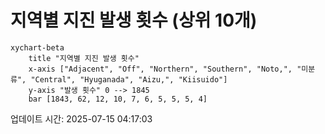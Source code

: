 # 지역별 지진 발생 횟수 (상위 10개)

```mermaid
xychart-beta
    title "지역별 지진 발생 횟수"
    x-axis ["Adjacent", "Off", "Northern", "Southern", "Noto,", "미분류", "Central", "Hyuganada", "Aizu,", "Kiisuido"]
    y-axis "발생 횟수" 0 --> 1845
    bar [1843, 62, 12, 10, 7, 6, 5, 5, 5, 4]
```

업데이트 시간: 2025-07-15 04:17:03
